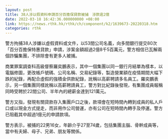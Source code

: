 ```yaml
---
layout: post
title: 38人涉以假資料申請百分百擔保貸款被捕　涉款逾2億
date: 2022-03-18 16:42:36.000000000 +08:00
link: https://news.rthk.hk/rthk/ch/component/k2/1639673-20220318.htm
categories: rthk
---
```


警方拘捕38人涉嫌以虛假資料或文件，以53間公司名義，向多間銀行提交80次「百分百擔保特惠貸款」申請，涉案金額超過2億8千5百萬元，警方相信已瓦解兩個詐騙集團，不排除會有更多人被捕。

商業罪案調查科高級督察羅奕鵬表示，其中一個集團以同一銀行月結單為樣本，以電腦修圖，更改帳戶號碼、公司名稱、交易紀錄等，製造營業額在疫情期間大幅下跌的紀錄，再配合虛假的強積金供款紀錄，訛稱以高薪聘請多名員工。羅奕鵬表示，另一個集團同樣訛稱以高薪聘請員工，警方對比紀錄後發現，有集團成員報稱同時受聘於22間公司、半年內的總薪金達到121萬元。

警方又指，發現有關貸款存入集團戶口之後，款項會在短時間內轉到成員的私人戶口或以現金方式提走，而非用作公司營運，亦有公司在短時間內轉手及停運。警方已阻截其中超過1億元的申請款項。

警方表示，被捕的22男16女，年齡介乎27至74歲，包括集團主腦、骨幹成員等，當中有夫婦、母子、兄弟、朋友等關係。
